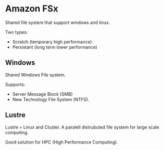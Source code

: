 # Amazon FSx

Shared file system that support windows and linux.

Two types:
- Scratch (temporary high performance)
- Persistant (long term lower performance)

## Windows

Shared Windows File system.

Supports:
- Server Message Block (SMB)
- New Technology File System (NTFS).

## Lustre

Lustre = Linux and Cluster. A paralell distrubuted file system for large scale computing.

Good solution for HPC (High Performance Computing).
